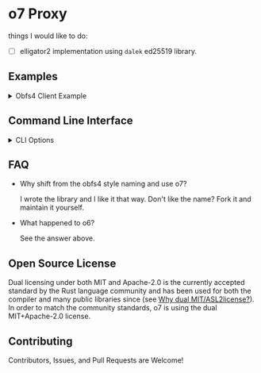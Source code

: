 # o7 Proxy

things I would like to do:

- [ ] elligator2 implementation using `dalek` ed25519 library.


## Examples

<details>
<summary>Obfs4 Client Example</summary>

```rs
let client = Client::from_param_str("");

let mut conn = tokio::net::TcpStream::Connect();

c = client.wrap(&mut conn);

```

</details>

## Command Line Interface


<details>
<summary>CLI Options</summary>

can be compiled and run, or run using the rust binary

```sh
cargo install .....
```

</details>

## FAQ

* Why shift from the obfs4 style naming and use o7? 

    I wrote the library and I like it that way. Don't like the name? Fork it
    and maintain it yourself.

* What happened to o6? 

    See the answer above.

## Open Source License

Dual licensing under both MIT and Apache-2.0 is the currently accepted standard by the Rust language
community and has been used for both the compiler and many public libraries since (see
[Why dual MIT/ASL2license?](https://doc.rust-lang.org/1.6.0/complement-project-faq.html#why-dual-mitasl2-license)).
In order to match the community standards, o7 is using the dual MIT+Apache-2.0 license.

## Contributing

Contributors, Issues, and Pull Requests are Welcome!
